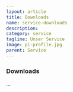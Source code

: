 ```yaml
---
layout: article
title: Downloads
name: service-downloads
description: 
category: service
tagline: Unser Service
image: pi-profile.jpg
parent: Service
---
```


### Downloads

…
